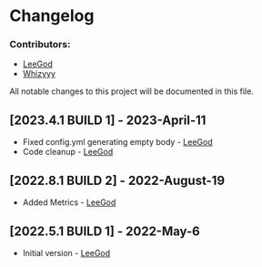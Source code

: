 # Changelog

### Contributors:
- [LeeGod](https://github.com/LeeGodSRC)
- [Whizyyy](https://github.com/Whizyyy)

All notable changes to this project will be documented in this file.

## [2023.4.1 BUILD 1] - 2023-April-11
- Fixed config.yml generating empty body - [LeeGod](https://github.com/LeeGodSRC)
- Code cleanup - [LeeGod](https://github.com/LeeGodSRC)

## [2022.8.1 BUILD 2] - 2022-August-19
- Added Metrics - [LeeGod](https://github.com/LeeGodSRC)

## [2022.5.1 BUILD 1] - 2022-May-6
- Initial version - [LeeGod](https://github.com/LeeGodSRC)
